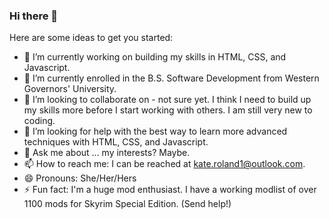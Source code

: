 ### Hi there 👋



Here are some ideas to get you started:

- 🔭 I’m currently working on building my skills in HTML, CSS, and Javascript. 
- 🌱 I’m currently enrolled in the B.S. Software Development from Western Governors' University. 
- 👯 I’m looking to collaborate on - not sure yet. I think I need to build up my skills more before I start working with others. I am still very new to coding.
- 🤔 I’m looking for help with the best way to learn more advanced techniques with HTML, CSS, and Javascript. 
- 💬 Ask me about ... my interests? Maybe. 
- 📫 How to reach me: I can be reached at kate.roland1@outlook.com.
- 😄 Pronouns: She/Her/Hers
- ⚡ Fun fact: I'm a huge mod enthusiast. I have a working modlist of over 1100 mods for Skyrim Special Edition. (Send help!)

